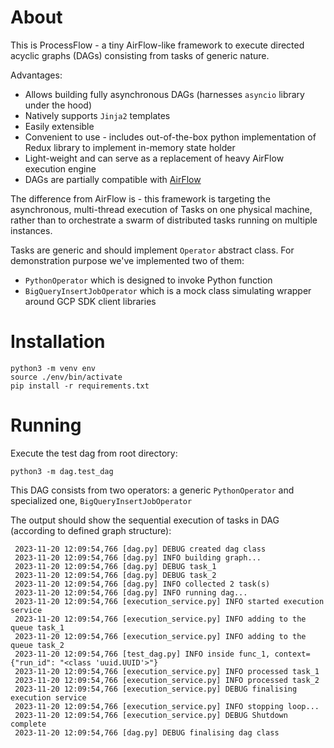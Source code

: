 # About

This is ProcessFlow - a tiny AirFlow-like framework to execute directed acyclic graphs (DAGs) consisting from tasks of generic nature.

Advantages:

* Allows building fully asynchronous DAGs (harnesses `asyncio` library under the hood)
* Natively supports `Jinja2` templates
* Easily extensible
* Convenient to use - includes out-of-the-box python implementation of Redux library to implement in-memory state holder
* Light-weight and can serve as a replacement of heavy AirFlow execution engine
* DAGs are partially compatible with [AirFlow](https://github.com/apache/airflow)

The difference from AirFlow is - this framework is targeting the asynchronous, multi-thread execution of Tasks on one 
physical machine, rather than to orchestrate a swarm of distributed tasks running on multiple instances.

Tasks are generic and should implement `Operator` abstract class. For demonstration purpose we've implemented two of them:

* `PythonOperator` which is designed to invoke Python function
* `BigQueryInsertJobOperator` which is a mock class simulating wrapper around GCP SDK client libraries


# Installation

```shell
python3 -m venv env
source ./env/bin/activate
pip install -r requirements.txt
```

# Running

Execute the test dag from root directory:

```shell
python3 -m dag.test_dag
```
This DAG consists from two operators: a generic `PythonOperator` and specialized one, `BigQueryInsertJobOperator`

The output should show the sequential execution of tasks in DAG (according to defined graph structure):

```shell
 2023-11-20 12:09:54,766 [dag.py] DEBUG created dag class
 2023-11-20 12:09:54,766 [dag.py] INFO building graph...
 2023-11-20 12:09:54,766 [dag.py] DEBUG task_1
 2023-11-20 12:09:54,766 [dag.py] DEBUG task_2
 2023-11-20 12:09:54,766 [dag.py] INFO collected 2 task(s)
 2023-11-20 12:09:54,766 [dag.py] INFO running dag...
 2023-11-20 12:09:54,766 [execution_service.py] INFO started execution service
 2023-11-20 12:09:54,766 [execution_service.py] INFO adding to the queue task_1
 2023-11-20 12:09:54,766 [execution_service.py] INFO adding to the queue task_2
 2023-11-20 12:09:54,766 [test_dag.py] INFO inside func_1, context={"run_id": "<class 'uuid.UUID'>"}
 2023-11-20 12:09:54,766 [execution_service.py] INFO processed task_1
 2023-11-20 12:09:54,766 [execution_service.py] INFO processed task_2
 2023-11-20 12:09:54,766 [execution_service.py] DEBUG finalising execution service
 2023-11-20 12:09:54,766 [execution_service.py] INFO stopping loop...
 2023-11-20 12:09:54,766 [execution_service.py] DEBUG Shutdown complete
 2023-11-20 12:09:54,766 [dag.py] DEBUG finalising dag class
```